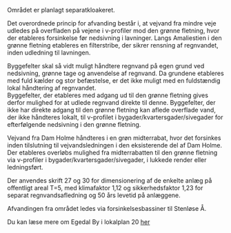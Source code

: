 Området er planlagt separatkloakeret.  
  
Det overordnede princip for afvanding består i, at vejvand fra mindre veje udledes på overfladen på vejene i v-profiler mod den grønne fletning, hvor der etableres forsinkelse før nedsivning i lavninger. Langs Amaliestien i den grønne fletning etableres en filterstribe, der sikrer rensning af regnvandet, inden udledning til lavningen.  
  
Byggefelter skal så vidt muligt håndtere regnvand på egen grund ved nedsivning, grønne tage og anvendelse af regnvand. Da grundene etableres med fuld kælder og stor befæstelse, er det ikke muligt med en fuldstændig lokal håndtering af regnvandet.  
Byggefelter, der etableres med adgang ud til den grønne fletning gives derfor mulighed for at udlede regnvand direkte til denne. Byggefelter, der ikke har direkte adgang til den grønne fletning kan aflede overflade vand, der ikke håndteres lokalt, til v-profilet i bygader/kvartersgader/sivegader for efterfølgende nedsivning i den grønne fletning.  
  
Vejvand fra Dam Holme håndteres i en grøn midterrabat, hvor det forsinkes inden tilslutning til vejvandsledningen i den eksisterende del af Dam Holme. Der etableres overløbs mulighed fra midterrabatten til den grønne fletning via v-profiler i bygader/kvartersgader/sivegader, i lukkede render eller ledningsført.  
  
Der anvendes skrift 27 og 30 for dimensionering af de enkelte anlæg på offentligt areal T=5, med klimafaktor 1,12 og sikkerhedsfaktor 1,23 for separat regnvandsafledning og 50 års levetid på anlæggene.  
  
Afvandingen fra området ledes via forsinkelsesbassiner til Stenløse Å.  
  
Du kan læse mere om Egedal By i lokalplan 20 [her](http://soap.plansystem.dk/pdfarchive/20_1468898_APPROVED_1331629427247.pdf)
